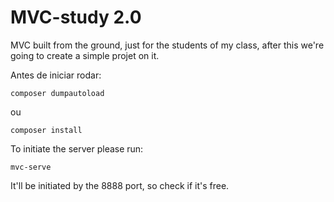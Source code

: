 # MVC-study 2.0
MVC built from the ground, just for the students of my class, after this we're going to create a simple projet on it.



Antes de iniciar rodar:

```
composer dumpautoload
```
ou
```
composer install
```

To initiate the server please run:

```
mvc-serve
```
It'll be initiated by the 8888 port, so check if it's free.